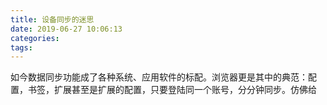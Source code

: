 ```yaml
---
title: 设备同步的迷思
date: 2019-06-27 10:06:13
categories:
tags:
---
```


如今数据同步功能成了各种系统、应用软件的标配。浏览器更是其中的典范：配置，书签，扩展甚至是扩展的配置，只要登陆同一个账号，分分钟同步。仿佛给